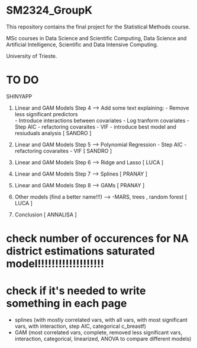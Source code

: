 # SM2324_GroupK
This repository contains the final project for the Statistical Methods course.

MSc courses in Data Science and Scientific Computing, Data Science and Artificial Intelligence, Scientific and Data Intensive Computing.

University of Trieste.

# TO DO
SHINYAPP
1) Linear and GAM Models Step 4 --> Add some text explaining:
                                   - Remove less significant predictors    
                                   - Introduce interactions between covariates
                                   - Log tranform covariates
                                   - Step AIC
                                   - refactoring covaraites
                                   - VIF
                                   - introduce best model and resiuduals analysis     [ SANDRO ]

2) Linear and GAM Models Step 5 --> Polynomial Regression
                                    - Step AIC
                                   - refactoring covaraites
                                   - VIF  [ SANDRO ]
                                    
4) Linear and GAM Models Step 6 --> Ridge and Lasso   [ LUCA ]
5) Linear and GAM Models Step 7 --> Splines  [ PRANAY ]
6) Linear and GAM Models Step 8 --> GAMs  [ PRANAY ]
7) Other models (find a better name!!!) --> -MARS, trees , random forest   [ LUCA ]
8) Conclusion [ ANNALISA ]


# check number of occurences for NA district estimations saturated model!!!!!!!!!!!!!!!!!!!

# check if it's needed to write something in each page

- splines (with mostly correlated vars, with all vars, with most significant vars, with interaction, step AIC, categorical c_breastf)
- GAM (most correlated vars, complete, removed less significant vars, interaction, categorical, linearized, ANOVA to compare different models)
